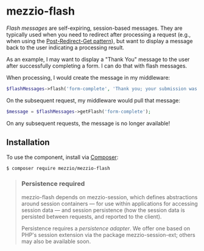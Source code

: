 # mezzio-flash

_Flash messages_ are self-expiring, session-based messages. They are typically
used when you need to redirect after processing a request (e.g., when using
the [Post-Redirect-Get pattern](https://en.wikipedia.org/wiki/Post/Redirect/Get)),
but want to display a message back to the user indicating a processing result.

As an example, I may want to display a "Thank You" message to the user after
successfully completing a form. I can do that with flash messages.

When processing, I would create the message in my middleware:

```php
$flashMessages->flash('form-complete', 'Thank you; your submission was recorded.');
```

On the subsequent request, my middleware would pull that message:

```php
$message = $flashMessages->getFlash('form-complete');
```

On any subsequent requests, the message is no longer available!

## Installation

To use the component, install via [Composer](https://getcomposer.org):

```bash
$ composer require mezzio/mezzio-flash
```

> ### Persistence required
>
> mezzio-flash depends on mezzio-session, which defines
> abstractions around session containers &mdash; for use within applications for
> accessing session data &mdash; and session persistence (how the session data
> is persisted between requests, and reported to the client).
>
> Persistence requires a _persistence adapter_. We offer one based on PHP's
> session extension via the package mezzio-session-ext; others may also
> be available soon.

